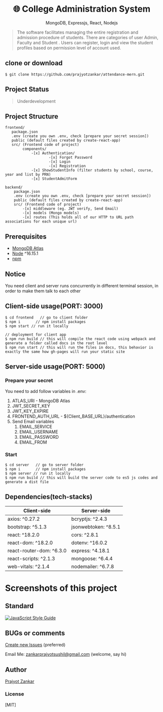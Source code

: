 <h1 align="center">
🌐 College Administration System
</h1>
<p align="center">
MongoDB, Expressjs, React, Nodejs
</p>

> The software facilitates managing the entire registration and admission 
procedure of students. There are categories of user Admin, Faculty and Student
. Users can register, login and view the student profiles based on 
permission level of account used.  


## clone or download

```terminal
$ git clone https://github.com/prajyotzankar/attendance-mern.git
```
## Project Status
> Underdevelopment 


## Project Structure

```terminal
frontend/
   package.json
   .env (create you own .env, check [prepare your secret session])
   public (default files created by create-react-app)
   src/ (Frontend code of project)
        components/
            -[x] Authentication/
                    -[x] Forgot Password
                    -[x] Login
                    -[x] Registration
            -[x] ShowStudentInfo (filter students by school, course, year and list by PRN)
            -[x] StudentAdmitForm 

backend/
    package.json
    .env (create you own .env, check [prepare your secret session])
    public (default files created by create-react-app)
    src/ (Frontend code of project)
        -[x] middleware (eg. JWT verify, Send Email)
        -[x] models (Mongo models)
        -[x] routes (This holds all of our HTTP to URL path associations for each unique url)

```

## Prerequisites
- [MongoDB Atlas](https://www.mongodb.com/atlas/database)
- [Node](https://nodejs.org/en/download/) ^16.15.1
- [npm](https://nodejs.org/en/download/package-manager/)

## Notice
 You need client and server runs concurrently in different terminal session, in order to make them talk to each other

## Client-side usage(PORT: 3000)

```terminal
$ cd frontend   // go to client folder
$ npm i       // npm install packages
$ npm start // run it locally

// deployment for client app
$ npm run build // this will compile the react code using webpack and generate a folder called docs in the root level
$ npm run start // this will run the files in docs, this behavior is exactly the same how gh-pages will run your static site
```

## Server-side usage(PORT: 5000)

### Prepare your secret
You need to add follow variables in .env:
<ol>
  <li>ATLAS_URI - MongoDB Atlas</li>
  <li>JWT_SECRET_KEY</li>
  <li>JWT_KEY_EXPIRE</li>
  <li>FRONTEND_AUTH_URL - ${Client_BASE_URL}/authentication</li>
  <li>Send Email variables
    <ol>
        <li>EMAIL_SERVICE</li>
        <li>EMAIL_USERNAME</li>
        <li>EMAIL_PASSWORD</li>
        <li>EMAIL_FROM</li>
    </ol>
  </li>
</ol>

### Start

```terminal
$ cd server   // go to server folder
$ npm i       // npm install packages
$ npm server // run it locally
$ npm run build // this will build the server code to es5 js codes and generate a dist file
```


## Dependencies(tech-stacks)

| Client-side                   | Server-side           |
| ----------------------------- | --------------------- |
| axios: ^0.27.2                | bcryptjs: ^2.4.3      |
| bootstrap: ^5.1.3             | jsonwebtoken: ^8.5.1  |
| react: ^18.2.0                | cors: ^2.8.1          |
| react-dom: ^18.2.0            | dotenv: ^16.0.2       |
| react-router-dom: ^6.3.0      | express: ^4.18.1      |
| react-scripts: ^2.1.3         | mongoose: ^6.4.4      |
| web-vitals: ^2.1.4            | nodemailer: ^6.7.8    |

# Screenshots of this project


## Standard

[![JavaScript Style Guide](https://cdn.rawgit.com/standard/standard/master/badge.svg)](https://github.com/standard/standard)

## BUGs or comments

[Create new Issues](https://github.com/prajyotzankar/attendance-mern/issues) (preferred)

Email Me: zankarprajyotsushil@gmail.com (welcome, say hi)

## Author

[Prajyot Zankar](https://www.linkedin.com/in/prajyotzankar/)

### License

[MIT]
